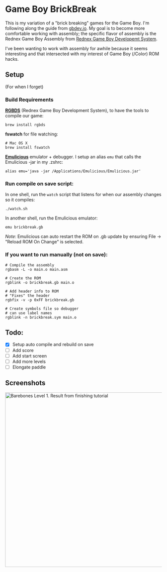 # Game Boy BrickBreak

This is my variation of a "brick breaking" games for the Game Boy. I'm following along the guide from [gbdev.io](https://gbdev.io). My goal is to become more comfortable working with assembly; the specific flavor of assembly is the Rednex Game Boy Assembly from [Rednex Game Boy Developemt System](https://rgbds.gbdev.io/).

I've been wanting to work with assembly for awhile because it seems interesting and that intersected with my interest of Game Boy (/Color) ROM hacks.

## Setup
(For when I forget)


### Build Requirements

**[RGBDS](https://rgbds.gbdev.io/install/)** (Rednex Game Boy Development System), to have the tools to compile our game:
```
brew install rgbds
```

**fswatch** for file watching:
```
# Mac OS X
brew install fswatch
```

**[Emulicious](https://emulicious.net/)** emulator + debugger. I setup an alias `emu` that calls the Emulicious -jar in my .zshrc:

```
alias emu='java -jar /Applications/Emulicious/Emulicious.jar'
```

### Run compile on save script:

In one shell, run the `watch` script that listens for when our assembly changes so it compiles:

```
./watch.sh
```

In another shell, run the Emulicious emulator:
```
emu brickbreak.gb
```
*Note*: Emulicious can auto restart the ROM on .gb update by ensuring File -> "Reload ROM On Change" is selected.

### If you want to run manually (not on save):

```
# Compile the assembly
rgbasm -L -o main.o main.asm

# Create the ROM
rgblink -o brickbreak.gb main.o

# Add header info to ROM
# "Fixes" the header
rgbfix -v -p 0xFF brickbreak.gb

# Create symbols file so debugger
# can use label names
rgblink -n brickbreak.sym main.o
```

## Todo:

- [x] Setup auto compile and rebuild on save
- [ ] Add score
- [ ] Add start screen
- [ ] Add more levels
- [ ] Elongate paddle

## Screenshots

<img width="561" alt="Barebones Level 1. Result from finishing tutorial" src="https://github.com/walshyb/gb-brick-break/assets/6893300/b8225691-3699-4b59-a18c-3c8e9db6475e">

